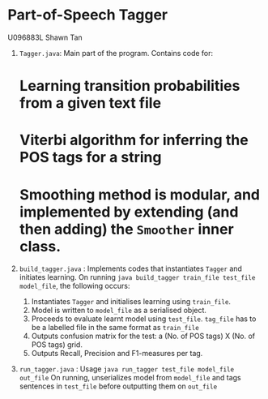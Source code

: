 Part-of-Speech Tagger
=====================

U096883L Shawn Tan

1. `Tagger.java`: Main part of the program. Contains code for:
	# Learning transition probabilities from a given text file
	# Viterbi algorithm for inferring the POS tags for a string
	# Smoothing method is modular, and implemented by extending (and then adding) the `Smoother` inner class.

2. `build_tagger.java` : Implements codes that instantiates `Tagger` and initiates learning.
	On running `java build_tagger train_file test_file model_file`, the following occurs:
    1. Instantiates `Tagger` and initialises learning using `train_file`.
    2. Model is written to `model_file` as a serialised object.
    3. Proceeds to evaluate learnt model using `test_file`. `tag_file` has to be a labelled file in the same format as `train_file`
    4. Outputs confusion matrix for the test: a (No. of POS tags) X (No. of POS tags) grid.
    5. Outputs Recall, Precision and F1-measures per tag.
3. `run_tagger.java` : Usage `java run_tagger test_file model_file out_file`
	On running, unserializes model from `model_file` and tags sentences in `test_file` before outputting them on `out_file`	
